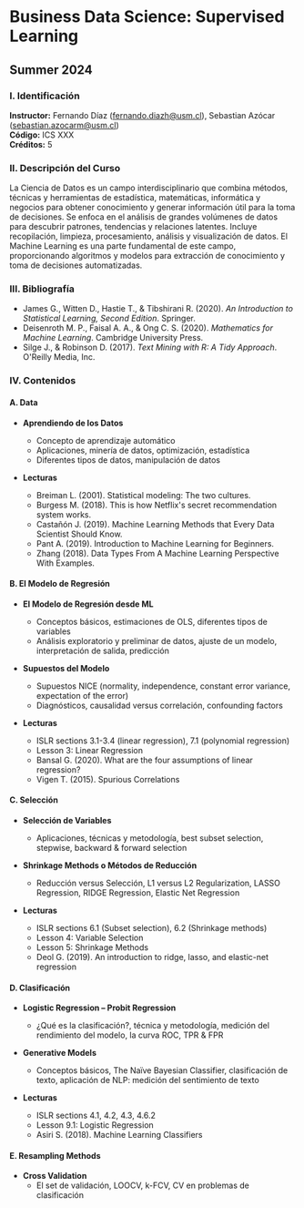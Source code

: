 # Business Data Science: Supervised Learning
## Summer 2024

### I. Identificación
**Instructor:** Fernando Díaz (fernando.diazh@usm.cl), Sebastian Azócar (sebastian.azocarm@usm.cl)  
**Código:** ICS XXX  
**Créditos:** 5

### II. Descripción del Curso
La Ciencia de Datos es un campo interdisciplinario que combina métodos, técnicas y herramientas de estadística, matemáticas, informática y negocios para obtener conocimiento y generar información útil para la toma de decisiones. Se enfoca en el análisis de grandes volúmenes de datos para descubrir patrones, tendencias y relaciones latentes. Incluye recopilación, limpieza, procesamiento, análisis y visualización de datos. El Machine Learning es una parte fundamental de este campo, proporcionando algoritmos y modelos para extracción de conocimiento y toma de decisiones automatizadas.

### III. Bibliografía
- James G., Witten D., Hastie T., & Tibshirani R. (2020). _An Introduction to Statistical Learning, Second Edition_. Springer.
- Deisenroth M. P., Faisal A. A., & Ong C. S. (2020). _Mathematics for Machine Learning_. Cambridge University Press.
- Silge J., & Robinson D. (2017). _Text Mining with R: A Tidy Approach_. O'Reilly Media, Inc.

### IV. Contenidos

#### A. Data
- **Aprendiendo de los Datos**
  - Concepto de aprendizaje automático
  - Aplicaciones, minería de datos, optimización, estadística
  - Diferentes tipos de datos, manipulación de datos

- **Lecturas**
  - Breiman L. (2001). Statistical modeling: The two cultures.
  - Burgess M. (2018). This is how Netflix's secret recommendation system works.
  - Castañón J. (2019). Machine Learning Methods that Every Data Scientist Should Know.
  - Pant A. (2019). Introduction to Machine Learning for Beginners.
  - Zhang (2018). Data Types From A Machine Learning Perspective With Examples.

#### B. El Modelo de Regresión
- **El Modelo de Regresión desde ML**
  - Conceptos básicos, estimaciones de OLS, diferentes tipos de variables
  - Análisis exploratorio y preliminar de datos, ajuste de un modelo, interpretación de salida, predicción

- **Supuestos del Modelo**
  - Supuestos NICE (normality, independence, constant error variance, expectation of the error)
  - Diagnósticos, causalidad versus correlación, confounding factors

- **Lecturas**
  - ISLR sections 3.1-3.4 (linear regression), 7.1 (polynomial regression)
  - Lesson 3: Linear Regression
  - Bansal G. (2020). What are the four assumptions of linear regression?
  - Vigen T. (2015). Spurious Correlations

#### C. Selección
- **Selección de Variables**
  - Aplicaciones, técnicas y metodología, best subset selection, stepwise, backward & forward selection

- **Shrinkage Methods o Métodos de Reducción**
  - Reducción versus Selección, L1 versus L2 Regularization, LASSO Regression, RIDGE Regression, Elastic Net Regression

- **Lecturas**
  - ISLR sections 6.1 (Subset selection), 6.2 (Shrinkage methods)
  - Lesson 4: Variable Selection
  - Lesson 5: Shrinkage Methods
  - Deol G. (2019). An introduction to ridge, lasso, and elastic-net regression

#### D. Clasificación
- **Logistic Regression – Probit Regression**
  - ¿Qué es la clasificación?, técnica y metodología, medición del rendimiento del modelo, la curva ROC, TPR & FPR

- **Generative Models**
  - Conceptos básicos, The Naïve Bayesian Classifier, clasificación de texto, aplicación de NLP: medición del sentimiento de texto

- **Lecturas**
  - ISLR sections 4.1, 4.2, 4.3, 4.6.2
  - Lesson 9.1: Logistic Regression
  - Asiri S. (2018). Machine Learning Classifiers

#### E. Resampling Methods
- **Cross Validation**
  - El set de validación, LOOCV, k-FCV, CV en problemas de clasificación


